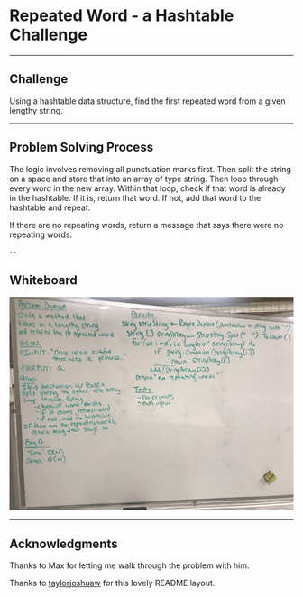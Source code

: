 # Repeated Word - a Hashtable Challenge
---
## Challenge
Using a hashtable data structure, find the first repeated word from a 
given lengthy string.

---
## Problem Solving Process
The logic involves removing all punctuation marks first. Then split the 
string on a space and store that into an array of type string.  Then 
loop through every word in the new array.  Within that loop, check if 
that word is already in the hashtable.  If it is, return that word. 
If not, add that word to the hashtable and repeat.

If there are no repeating words, return a message that says there 
were no repeating words.

--
## Whiteboard

![Rpeated Word](/assets/repeatWord.jpeg)

---

## Acknowledgments
Thanks to Max for letting me walk through the problem with him.

Thanks to [taylorjoshuaw](https://github.com/taylorjoshuaw) 
for this lovely README layout.
